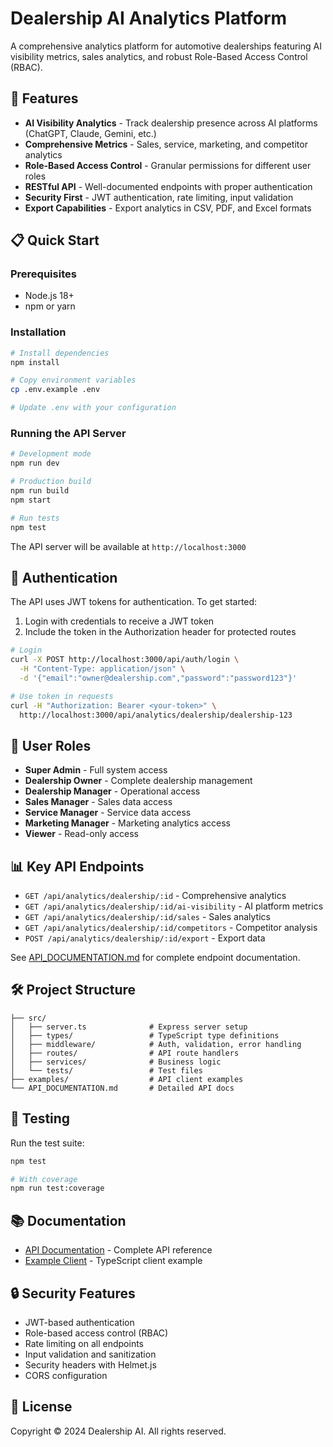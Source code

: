 # Dealership AI Analytics Platform

A comprehensive analytics platform for automotive dealerships featuring AI visibility metrics, sales analytics, and robust Role-Based Access Control (RBAC).

## 🚀 Features

- **AI Visibility Analytics** - Track dealership presence across AI platforms (ChatGPT, Claude, Gemini, etc.)
- **Comprehensive Metrics** - Sales, service, marketing, and competitor analytics
- **Role-Based Access Control** - Granular permissions for different user roles
- **RESTful API** - Well-documented endpoints with proper authentication
- **Security First** - JWT authentication, rate limiting, input validation
- **Export Capabilities** - Export analytics in CSV, PDF, and Excel formats

## 📋 Quick Start

### Prerequisites

- Node.js 18+ 
- npm or yarn

### Installation

```bash
# Install dependencies
npm install

# Copy environment variables
cp .env.example .env

# Update .env with your configuration
```

### Running the API Server

```bash
# Development mode
npm run dev

# Production build
npm run build
npm start

# Run tests
npm test
```

The API server will be available at `http://localhost:3000`

## 🔐 Authentication

The API uses JWT tokens for authentication. To get started:

1. Login with credentials to receive a JWT token
2. Include the token in the Authorization header for protected routes

```bash
# Login
curl -X POST http://localhost:3000/api/auth/login \
  -H "Content-Type: application/json" \
  -d '{"email":"owner@dealership.com","password":"password123"}'

# Use token in requests
curl -H "Authorization: Bearer <your-token>" \
  http://localhost:3000/api/analytics/dealership/dealership-123
```

## 👥 User Roles

- **Super Admin** - Full system access
- **Dealership Owner** - Complete dealership management
- **Dealership Manager** - Operational access
- **Sales Manager** - Sales data access
- **Service Manager** - Service data access  
- **Marketing Manager** - Marketing analytics access
- **Viewer** - Read-only access

## 📊 Key API Endpoints

- `GET /api/analytics/dealership/:id` - Comprehensive analytics
- `GET /api/analytics/dealership/:id/ai-visibility` - AI platform metrics
- `GET /api/analytics/dealership/:id/sales` - Sales analytics
- `GET /api/analytics/dealership/:id/competitors` - Competitor analysis
- `POST /api/analytics/dealership/:id/export` - Export data

See [API_DOCUMENTATION.md](./API_DOCUMENTATION.md) for complete endpoint documentation.

## 🛠️ Project Structure

```
├── src/
│   ├── server.ts              # Express server setup
│   ├── types/                 # TypeScript type definitions
│   ├── middleware/            # Auth, validation, error handling
│   ├── routes/                # API route handlers
│   ├── services/              # Business logic
│   └── tests/                 # Test files
├── examples/                  # API client examples
└── API_DOCUMENTATION.md       # Detailed API docs
```

## 🧪 Testing

Run the test suite:

```bash
npm test

# With coverage
npm run test:coverage
```

## 📚 Documentation

- [API Documentation](./API_DOCUMENTATION.md) - Complete API reference
- [Example Client](./examples/api-client.example.ts) - TypeScript client example

## 🔒 Security Features

- JWT-based authentication
- Role-based access control (RBAC)
- Rate limiting on all endpoints
- Input validation and sanitization  
- Security headers with Helmet.js
- CORS configuration

## 📝 License

Copyright © 2024 Dealership AI. All rights reserved.
